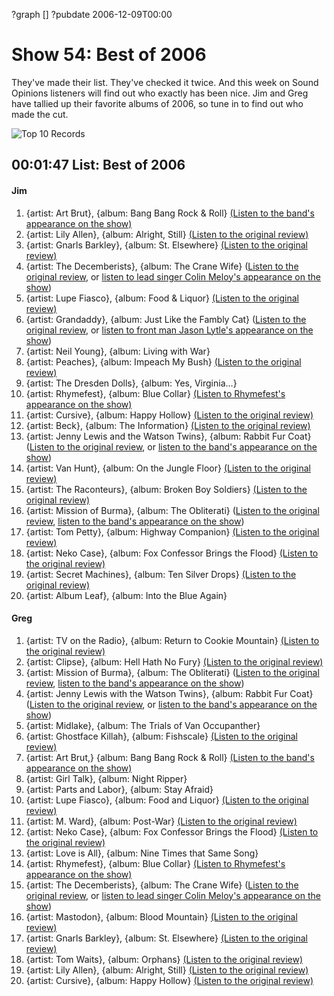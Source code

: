 ?graph []
?pubdate 2006-12-09T00:00

# Show 54: Best of 2006
They've made their list. They've checked it twice. And this week on Sound Opinions listeners will find out who exactly has been nice. Jim and Greg have tallied up their favorite albums of 2006, so tune in to find out who made the cut.

![Top 10 Records](//static.soundopinions.org/images/2006/topten.jpg)

## 00:01:47 List: Best of 2006

#### Jim
1. {artist: Art Brut}, {album: Bang Bang Rock & Roll} [(Listen to the band's appearance on the show)](/show/24/)
2. {artist: Lily Allen}, {album: Alright, Still} [(Listen to the original review)](/show/46/)
3. {artist: Gnarls Barkley}, {album: St. Elsewhere} [(Listen to the original review)](/show/23/)
4. {artist: The Decemberists}, {album: The Crane Wife} ([Listen to the original review](/show/46/), or [listen to lead singer Colin Meloy's appearance on the show](/show/9/))
5. {artist: Lupe Fiasco}, {album: Food & Liquor} [(Listen to the original review)](/show/43/)
6. {artist: Grandaddy}, {album: Just Like the Fambly Cat} ([Listen to the original review](/show/24/), or [listen to front man Jason Lytle's appearance on the show](/show/37/))
7. {artist: Neil Young}, {album: Living with War}
8. {artist: Peaches}, {album: Impeach My Bush} [(Listen to the original review)](/show/34/)
9. {artist: The Dresden Dolls}, {album: Yes, Virginia…}
10. {artist: Rhymefest}, {album: Blue Collar} [(Listen to Rhymefest's appearance on the show)](/show/33/)
11. {artist: Cursive}, {album: Happy Hollow} [(Listen to the original review)](/show/39/)
12. {artist: Beck}, {album: The Information} [(Listen to the original review)](/show/45/)
13. {artist: Jenny Lewis and the Watson Twins}, {album: Rabbit Fur Coat} ([Listen to the original review](show/8/), or [listen to the band's appearance on the show](/show/19/))
14. {artist: Van Hunt}, {album: On the Jungle Floor} [(Listen to the original review)](/show/21/)
15. {artist: The Raconteurs}, {album: Broken Boy Soldiers} [(Listen to the original review)](/show/25/)
16. {artist: Mission of Burma}, {album: The Obliterati} ([Listen to the original review](/show/26/), [listen to the band's appearance on the show](/show/38/))
17. {artist: Tom Petty}, {album: Highway Companion} [(Listen to the original review)](/show/35/)
18. {artist: Neko Case}, {album: Fox Confessor Brings the Flood} [(Listen to the original review)](/show/14/)
19. {artist: Secret Machines}, {album: Ten Silver Drops} [(Listen to the original review)](/show/20/)
20. {artist: Album Leaf}, {album: Into the Blue Again}

#### Greg

1. {artist: TV on the Radio}, {album: Return to Cookie Mountain} [(Listen to the original review)](/show/40/)
2. {artist: Clipse}, {album: Hell Hath No Fury} [(Listen to the original review)](/show/53/)
3. {artist: Mission of Burma}, {album: The Obliterati} ([Listen to the original review](/show/26/), [listen to the band's appearance on the show](/show/38/))
4. {artist: Jenny Lewis with the Watson Twins}, {album: Rabbit Fur Coat} ([Listen to the original review](/show/8/), or [listen to the band's appearance on the show](/show/19/))
5. {artist: Midlake}, {album: The Trials of Van Occupanther}
6. {artist: Ghostface Killah}, {album: Fishscale} [(Listen to the original review)](/show/20/)
7. {artist: Art Brut,} {album: Bang Bang Rock & Roll} [(Listen to the band's appearance on the show)](/show/24/)
8. {artist: Girl Talk}, {album: Night Ripper}
9. {artist: Parts and Labor}, {album: Stay Afraid}
10. {artist: Lupe Fiasco}, {album: Food and Liquor} [(Listen to the original review)](/show/43/)
11. {artist: M. Ward}, {album: Post-War} [(Listen to the original review)](/show/9/)
12. {artist: Neko Case}, {album: Fox Confessor Brings the Flood} [(Listen to the original review)](/show/14/)
13. {artist: Love is All}, {album: Nine Times that Same Song}
14. {artist: Rhymefest}, {album: Blue Collar} [(Listen to Rhymefest's appearance on the show)](/show/33/)
15. {artist: The Decemberists}, {album: The Crane Wife} ([Listen to the original review](/show/46/), or [listen to lead singer Colin Meloy's appearance on the show](/show/9/))
16. {artist: Mastodon}, {album: Blood Mountain} [(Listen to the original review)](/show/44/)
17. {artist: Gnarls Barkley}, {album: St. Elsewhere} [(Listen to the original review)](/show/23/)
18. {artist: Tom Waits}, {album: Orphans} [(Listen to the original review)](/show/52/)
19. {artist: Lily Allen}, {album: Alright, Still} [(Listen to the original review)](/show/46/)
20. {artist: Cursive}, {album: Happy Hollow} [(Listen to the original review)](/show/39/)